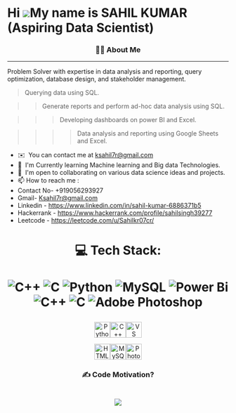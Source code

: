 Hi ![](https://user-images.githubusercontent.com/18350557/176309783-0785949b-9127-417c-8b55-ab5a4333674e.gif)My name is SAHIL KUMAR (Aspiring Data Scientist)
===================================================================================================================================

<h3 align="center">👩‍💻  About Me</h3>


-----------------------

Problem Solver with expertise in data analysis and reporting, query optimization, database design, and stakeholder management.

>Querying data using SQL.

>>Generate reports and perform ad-hoc data analysis using SQL.

>>>Developing dashboards on power BI and Excel.

>>>>Data analysis and reporting using Google Sheets and Excel.


*   ✉️  You can contact me at [ksahil7r@gmail.com](mailto:ksahil7r@gmail.com)
*   🧠  I'm Currently learning Machine learning and Big data Technologies.
*   🤝  I'm open to collaborating on various data science ideas and projects.
*   📫 How to reach me :
*   Contact No- +919056293927
*   Gmail- Ksahil7r@gmail.com
*   Linkedin - https://www.linkedin.com/in/sahil-kumar-6886371b5
*   Hackerrank - https://www.hackerrank.com/profile/sahilsingh39277
*   Leetcode - https://leetcode.com/u/Sahilkr07cr/

  # <p align="center">💻 Tech Stack:

# <p align="center"> ![C++](https://img.shields.io/badge/c++-%2300599C.svg?style=for-the-badge&logo=c%2B%2B&logoColor=white) ![C](https://img.shields.io/badge/c-%2300599C.svg?style=for-the-badge&logo=c&logoColor=white) ![Python](https://img.shields.io/badge/python-3670A0?style=for-the-badge&logo=python&logoColor=ffdd54) ![MySQL](https://img.shields.io/badge/mysql-4479A1.svg?style=for-the-badge&logo=mysql&logoColor=white) ![Power Bi](https://img.shields.io/badge/power_bi-F2C811?style=for-the-badge&logo=powerbi&logoColor=black) ![C++](https://img.shields.io/badge/c++-%2300599C.svg?style=for-the-badge&logo=c%2B%2B&logoColor=white) ![C](https://img.shields.io/badge/c-%2300599C.svg?style=for-the-badge&logo=c&logoColor=white) ![Adobe Photoshop](https://img.shields.io/badge/adobe%20photoshop-%2331A8FF.svg?style=for-the-badge&logo=adobe%20photoshop&logoColor=white)
<p align="center">
<a href="https://www.python.org/" target="_blank" rel="noreferrer"><img src="https://raw.githubusercontent.com/danielcranney/readme-generator/main/public/icons/skills/python-colored.svg" width="36" height="36" alt="Python" /></a><a href="https://docs.microsoft.com/en-us/cpp/?view=msvc-170" target="_blank" rel="noreferrer"><img src="https://raw.githubusercontent.com/danielcranney/readme-generator/main/public/icons/skills/cplusplus-colored.svg" width="36" height="36" alt="C++" /></a><a href="https://code.visualstudio.com/" target="_blank" rel="noreferrer"><img src="https://raw.githubusercontent.com/danielcranney/readme-generator/main/public/icons/skills/visualstudiocode.svg" width="36" height="36" alt="VS Code" />
<p align="center">
</a><a href="https://developer.mozilla.org/en-US/docs/Glossary/HTML5" target="_blank" rel="noreferrer"><img src="https://raw.githubusercontent.com/danielcranney/readme-generator/main/public/icons/skills/html5-colored.svg" width="36" height="36" alt="HTML5" /></a><a href="https://www.mysql.com/" target="_blank" rel="noreferrer"><img src="https://raw.githubusercontent.com/danielcranney/readme-generator/main/public/icons/skills/mysql-colored.svg" width="36" height="36" alt="MySQL" /></a><a href="https://www.adobe.com/uk/products/photoshop.html" target="_blank" rel="noreferrer"><img src="https://raw.githubusercontent.com/danielcranney/readme-generator/main/public/icons/skills/photoshop-colored.svg" width="36" height="36" alt="Photoshop" /></a>


### <p align="center">✍️ Code Motivation?
# <p align="center"> ![](https://quotes-github-readme.vercel.app/api?type=horizontal&theme=radical)

>>>>>>>>>>>>>>>>>>>>>>>>>>>>>>>>>>>>>>>>>>>>>>>>>>>>>>>>>>>>>>>>>>>>>>>>>>>>>>>>>>>>>>>>>>>>>>>>>>>>>>>>>>>>>>>>>>>>>>>>>>>>>>>
>>>>>>>>>>>>>>>>>>>>>>>>>>>>>>>>>>>>>>>>>>>>>>>>>>>>>>>>>>>>>>>>>>>>>>>>>>>>>>>>>>>>>>>>>>>>>>>>>>>>>>>>>>>>>>>>>>>>>>>>>>>>>>>














            
                    
                
